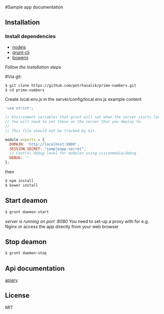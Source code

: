 #Sample app documentation


## Installation

### Install dependencies
  * [nodejs](http://nodejs.org/)
  * [grunt-cli](http://gruntjs.com/getting-started)
  * [bowerjs](http://bower.io/)
  
_Follow the installation steps_
  

#Via git:


```bash
$ git clone https://github.com/petrhasalik/prime-numbers.git
$ cd prime-numbers
```

Create local.env.js in the server/config/local.env.js
example content
```javascript
'use strict';

// Environment variables that grunt will set when the server starts locally. This is used for your API keys, secrets, etc.
// You will need to set these on the server that you deploy to.
//
// This file should not be tracked by Git.

module.exports = {
  DOMAIN: 'http://localhost:9000',
  SESSION_SECRET: "sampleapp-secret",
  // Control debug level for modules using visionmedia/debug
  DEBUG: ''
};
```

then

```bash
$ npm install 
$ bower install
```

## Start deamon

```bash
$ grunt daemon:start
```
_server is running on port :8080_
You need to set-up a proxy with for e.g. Nginx or access the app directly from your web browser

## Stop deamon

```bash
$ grunt daemon:stop
```

## Api documentation
[apiary](http://docs.sampleapp1.apiary.io/)

## License

MIT
